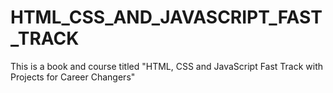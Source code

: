 # HTML_CSS_AND_JAVASCRIPT_FAST_TRACK

This is a book and course titled "HTML, CSS and JavaScript Fast Track with Projects for Career Changers"
